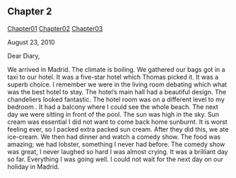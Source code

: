 ## Chapter 2

[Chapter01](https://b00094250.github.io/github-story-2019/chapter01.html)
[Chapter02](https://b00094250.github.io/github-story-2019/chapter02.html)
[Chapter03](https://b00094250.github.io/github-story-2019/chapter03.html)




August 23, 2010 

Dear Diary, 

We arrived in Madrid. The climate is boiling. We gathered our bags got in a taxi to our hotel. It was a five-star hotel 
which Thomas picked it. It was a superb choice. I remember we were in the living room debating which what was the best 
hotel to stay. The hotel’s main hall had a beautiful design. The chandeliers looked fantastic. The hotel room was on a 
different level to my bedroom . It had a balcony where I could see the whole beach. The next day we were sitting in 
front of the pool. The sun was high in the sky. Sun cream was essential I did not want to come back home sunburnt.
It is worst feeling ever, so I packed extra packed sun cream. After they did this, we ate ice-cream. We then had dinner 
and watch a comedy show. The food was amazing; we had lobster, something I never had before. The comedy show was great, 
I never laughed so hard I was almost crying. It was a brilliant day so far. Everything I was going well. I could not wait
 for the next day on our holiday in Madrid.